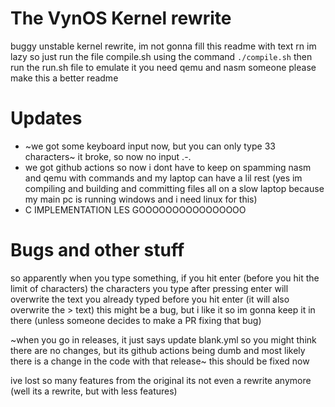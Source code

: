 # The VynOS Kernel rewrite
buggy unstable kernel rewrite, im not gonna fill this readme with text rn im lazy so just run the file compile.sh using the command `./compile.sh` then run the run.sh file to emulate it you need qemu and nasm someone please make this a better readme
# Updates
* ~we got some keyboard input now, but you can only type 33 characters~ it broke, so now no input .-.
* we got github actions so now i dont have to keep on spamming nasm and qemu with commands and my laptop can have a lil rest (yes im compiling and building and committing files all on a slow laptop because my main pc is running windows and i need linux for this)
* C IMPLEMENTATION LES GOOOOOOOOOOOOOOOO
# Bugs and other stuff
so apparently when you type something, if you hit enter (before you hit the limit of characters) the characters you type after pressing enter will overwrite the text you already typed before you hit enter (it will also overwrite the > text) this might be a bug, but i like it so im gonna keep it in there (unless someone decides to make a PR fixing that bug)

~when you go in releases, it just says update blank.yml so you might think there are no changes, but its github actions being dumb and most likely there is a change in the code with that release~ this should be fixed now

ive lost so many features from the original its not even a rewrite anymore (well its a rewrite, but with less features)
